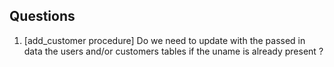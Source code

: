 ## Questions
1) [add_customer procedure] Do we need to update with the passed in data the users and/or customers tables if the uname is already present ?

